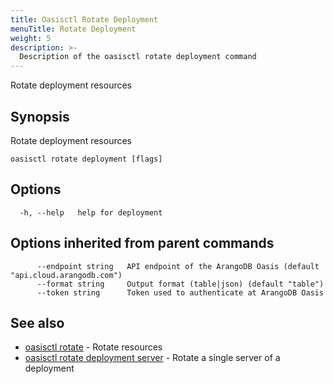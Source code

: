 ```yaml
---
title: Oasisctl Rotate Deployment
menuTitle: Rotate Deployment
weight: 5
description: >-
  Description of the oasisctl rotate deployment command
---
```

Rotate deployment resources

## Synopsis

Rotate deployment resources

```
oasisctl rotate deployment [flags]
```

## Options

```
  -h, --help   help for deployment
```

## Options inherited from parent commands

```
      --endpoint string   API endpoint of the ArangoDB Oasis (default "api.cloud.arangodb.com")
      --format string     Output format (table|json) (default "table")
      --token string      Token used to authenticate at ArangoDB Oasis
```

## See also

* [oasisctl rotate](_index.md)	 - Rotate resources
* [oasisctl rotate deployment server](rotate-deployment-server.md)	 - Rotate a single server of a deployment

